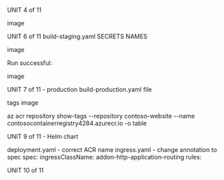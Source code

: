 UNIT 4 of 11

image

UNIT 6 of 11 build-staging.yaml SECRETS NAMES

image

Run successful:

image

UNIT 7 of 11 - production build-production.yaml file

tags image

az acr repository show-tags --repository contoso-website --name contosocontainerregistry4284.azurecr.io -o table

UNIT 9 of 11 - Helm chart

deployment.yaml - correct ACR name ingress.yaml - change annotation to spec spec: ingressClassName: addon-http-application-routing rules:

UNIT 10 of 11

